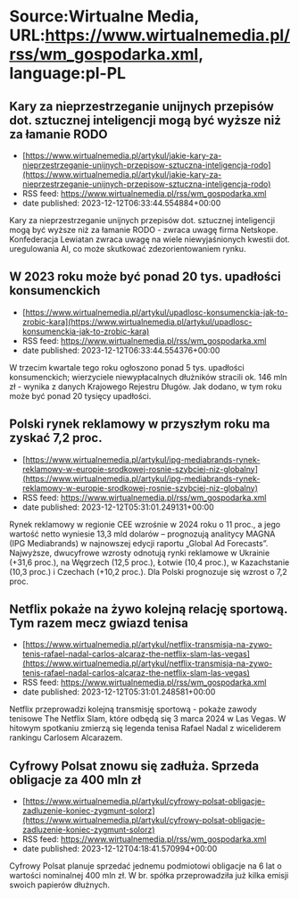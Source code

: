 # Source:Wirtualne Media, URL:https://www.wirtualnemedia.pl/rss/wm_gospodarka.xml, language:pl-PL

## Kary za nieprzestrzeganie unijnych przepisów dot. sztucznej inteligencji mogą być wyższe niż za łamanie RODO
 - [https://www.wirtualnemedia.pl/artykul/jakie-kary-za-nieprzestrzeganie-unijnych-przepisow-sztuczna-inteligencja-rodo](https://www.wirtualnemedia.pl/artykul/jakie-kary-za-nieprzestrzeganie-unijnych-przepisow-sztuczna-inteligencja-rodo)
 - RSS feed: https://www.wirtualnemedia.pl/rss/wm_gospodarka.xml
 - date published: 2023-12-12T06:33:44.554884+00:00

Kary za nieprzestrzeganie unijnych przepisów dot. sztucznej inteligencji mogą być wyższe niż za łamanie RODO - zwraca uwagę firma Netskope. Konfederacja Lewiatan zwraca uwagę na wiele niewyjaśnionych kwestii dot. uregulowania AI, co może skutkować zdezorientowaniem rynku.

## W 2023 roku może być ponad 20 tys. upadłości konsumenckich
 - [https://www.wirtualnemedia.pl/artykul/upadlosc-konsumenckia-jak-to-zrobic-kara](https://www.wirtualnemedia.pl/artykul/upadlosc-konsumenckia-jak-to-zrobic-kara)
 - RSS feed: https://www.wirtualnemedia.pl/rss/wm_gospodarka.xml
 - date published: 2023-12-12T06:33:44.554376+00:00

W trzecim kwartale tego roku ogłoszono ponad 5 tys. upadłości konsumenckich; wierzyciele niewypłacalnych dłużników stracili ok. 146 mln zł - wynika z danych Krajowego Rejestru Długów. Jak dodano, w tym roku może być ponad 20 tysięcy upadłości.

## Polski rynek reklamowy w przyszłym roku ma zyskać 7,2 proc.
 - [https://www.wirtualnemedia.pl/artykul/ipg-mediabrands-rynek-reklamowy-w-europie-srodkowej-rosnie-szybciej-niz-globalny](https://www.wirtualnemedia.pl/artykul/ipg-mediabrands-rynek-reklamowy-w-europie-srodkowej-rosnie-szybciej-niz-globalny)
 - RSS feed: https://www.wirtualnemedia.pl/rss/wm_gospodarka.xml
 - date published: 2023-12-12T05:31:01.249131+00:00

Rynek reklamowy w regionie CEE wzrośnie w 2024 roku o 11 proc., a jego wartość netto wyniesie 13,3 mld dolarów – prognozują analitycy MAGNA (IPG Mediabrands) w najnowszej edycji raportu „Global Ad Forecasts”. Najwyższe, dwucyfrowe wzrosty odnotują rynki reklamowe w Ukrainie (+31,6 proc.), na Węgrzech (12,5 proc.), Łotwie (10,4 proc.), w Kazachstanie (10,3 proc.) i Czechach (+10,2 proc.). Dla Polski prognozuje się wzrost o 7,2 proc.

## Netflix pokaże na żywo kolejną relację sportową. Tym razem mecz gwiazd tenisa
 - [https://www.wirtualnemedia.pl/artykul/netflix-transmisja-na-zywo-tenis-rafael-nadal-carlos-alcaraz-the-netflix-slam-las-vegas](https://www.wirtualnemedia.pl/artykul/netflix-transmisja-na-zywo-tenis-rafael-nadal-carlos-alcaraz-the-netflix-slam-las-vegas)
 - RSS feed: https://www.wirtualnemedia.pl/rss/wm_gospodarka.xml
 - date published: 2023-12-12T05:31:01.248581+00:00

Netflix przeprowadzi kolejną transmisję sportową - pokaże zawody tenisowe The Netflix Slam, które odbędą się 3 marca 2024 w Las Vegas. W hitowym spotkaniu zmierzą się legenda tenisa Rafael Nadal z wiceliderem rankingu Carlosem Alcarazem.

## Cyfrowy Polsat znowu się zadłuża. Sprzeda obligacje za 400 mln zł
 - [https://www.wirtualnemedia.pl/artykul/cyfrowy-polsat-obligacje-zadluzenie-koniec-zygmunt-solorz](https://www.wirtualnemedia.pl/artykul/cyfrowy-polsat-obligacje-zadluzenie-koniec-zygmunt-solorz)
 - RSS feed: https://www.wirtualnemedia.pl/rss/wm_gospodarka.xml
 - date published: 2023-12-12T04:18:41.570994+00:00

Cyfrowy Polsat planuje sprzedać jednemu podmiotowi obligacje na 6 lat o wartości nominalnej 400 mln zł. W br. spółka przeprowadziła już kilka emisji swoich papierów dłużnych.

